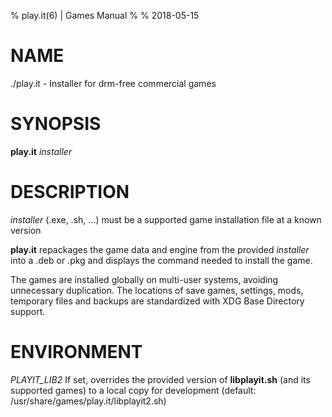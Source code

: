 % play.it(6) | Games Manual
%
% 2018-05-15

# NAME

./play.it - Installer for drm-free commercial games

# SYNOPSIS

**play.it** *installer*

# DESCRIPTION

*installer* (.exe, .sh, ...) must be a supported game installation file at a
known version

**play.it** repackages the game data and engine from the provided *installer*
into a .deb or .pkg and displays the command needed to install the game.

The games are installed globally on multi-user systems, avoiding unnecessary
duplication. The locations of save games, settings, mods, temporary files and
backups are standardized with XDG Base Directory support.

# ENVIRONMENT

*PLAYIT_LIB2* If set, overrides the provided version of **libplayit.sh** (and
its supported games) to a local copy for development
(default: /usr/share/games/play.it/libplayit2.sh)
